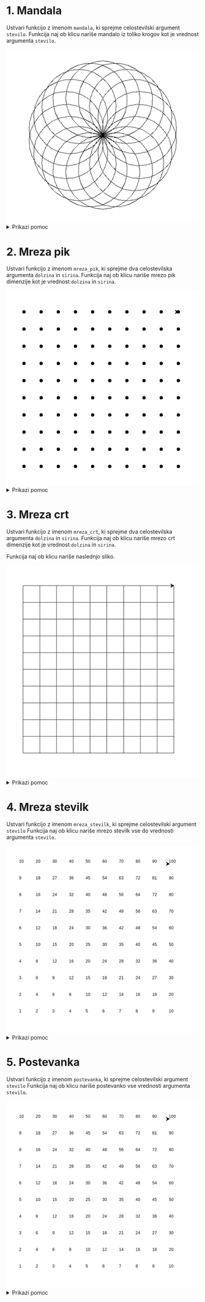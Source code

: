 # 1. Mandala

Ustvari funkcijo z imenom `mandala`, ki sprejme celostevilski argument `stevilo`.
Funkcija naj ob klicu nariše mandalo iz toliko krogov kot je vrednost argumenta `stevilo`.

<img src="https://github.com/urosjarc/informatika/blob/main/media/turtle_mandala.png">

<details>

  <summary>Prikazi pomoc</summary>
  
```python
# Funkcija
def funkcija():
  print("Hy")

# Iteracijska zanka
for i in range(0, 9, 1):
  print("Hy")

import turtle
turtle.speed(1) # Nastavi hitrost zelve od 1 do 10.
turtle.circle(100) # Narisi krog z radijem 100 pixlov.
turtle.left(90) # Obrni se levo za 90 stopinj.
turtle.exitonclick() # Ko uporabnik klikne na zaslon koncaj program.
```

</details>


# 2. Mreza pik

Ustvari funkcijo z imenom `mreza_pik`, ki sprejme dva celostevilska argumenta
`dolzina` in `sirina`. Funkcija naj ob klicu nariše mrezo pik dimenzije kot je vrednost `dolzina` in `sirina`.

<img src="https://github.com/urosjarc/informatika/blob/main/media/turtle_mreza_pik.png">


<details>

  <summary>Prikazi pomoc</summary>
  
```python
# Funkcija
def funkcija():
  print("Hy")

# Iteracijska zanka
for i in range(0, 9, 1):
  print("Hy")

import turtle
turtle.speed(1) # Nastavi hitrost zelve od 1 do 10.
turtle.penup() # Dvigni pisalo
turtle.pendown() # Spusti pisalo
turtle.goto(200, 500) # Pojdi na kordinato x=200, y=500
turtle.dot(10) # Narisi piko z radijem 10 pixlov.
turtle.exitonclick() # Ko uporabnik klikne na zaslon koncaj program.
```

</details>

# 3. Mreza crt

Ustvari funkcijo z imenom `mreza_crt`, ki sprejme dva celostevilska argumenta
`dolzina` in `sirina`. Funkcija naj ob klicu nariše mrezo crt dimenzije kot je vrednost `dolzina` in `sirina`.

Funkcija naj ob klicu nariše naslednjo sliko.

<img src="https://github.com/urosjarc/informatika/blob/main/media/turtle_mreza_crt.png">


<details>

  <summary>Prikazi pomoc</summary>

```python
# Funkcija
def funkcija():
  print("Hy")

# Iteracijska zanka
for i in range(0, 9, 1):
  print("Hy")

import turtle
turtle.speed(1) # Nastavi hitrost zelve od 1 do 10.
turtle.penup() # Dvigni pisalo
turtle.pendown() # Spusti pisalo
turtle.goto(200, 500) # Pojdi na kordinato x=200, y=500
turtle.forward(10) # Pojdi naravnost za 10 pixlov.
turtle.left(90) # Obrni se v levo za 90 stopinj.
turtle.right(90) # Obrni se v desno za 90 stopinj.
turtle.exitonclick() # Ko uporabnik klikne na zaslon koncaj program.
```

</details>

# 4. Mreza stevilk

Ustvari funkcijo z imenom `mreza_stevilk`, ki sprejme celostevilski argument `stevilo`
Funkcija naj ob klicu nariše mrezo stevilk vse do vrednosti argumenta `stevilo`.

<img src="https://github.com/urosjarc/informatika/blob/main/media/turtle_postevanka.png">


<details>

  <summary>Prikazi pomoc</summary>

```python
# Funkcija
def funkcija():
  print("Hy")

# Iteracijska zanka
for i in range(0, 9, 1):
  print("Hy")

str(123) # Pretvori stevilko v besedo

import turtle
turtle.speed(1) # Nastavi hitrost zelve od 1 do 10.
turtle.penup() # Dvigni pisalo
turtle.pendown() # Spusti pisalo
turtle.goto(200, 500) # Pojdi na kordinato x=200, y=500
turtle.write("ABC") # Napisi besedo na zaslon
turtle.exitonclick() # Ko uporabnik klikne na zaslon koncaj program.
```

</details>

# 5. Postevanka

Ustvari funkcijo z imenom `postevanka`, ki sprejme celostevilski argument `stevilo`
Funkcija naj ob klicu nariše postevanko vse vrednosti argumenta `stevilo`.

<img src="https://github.com/urosjarc/informatika/blob/main/media/turtle_postevanka.png">


<details>

  <summary>Prikazi pomoc</summary>

```python
# Funkcija
def funkcija():
  print("Hy")

# Iteracijska zanka
for i in range(0, 9, 1):
  print("Hy")

str(123) # Pretvori stevilko v besedo

import turtle
turtle.speed(1) # Nastavi hitrost zelve od 1 do 10.
turtle.penup() # Dvigni pisalo
turtle.pendown() # Spusti pisalo
turtle.goto(200, 500) # Pojdi na kordinato x=200, y=500
turtle.write("ABC") # Napisi besedo na zaslon
turtle.exitonclick() # Ko uporabnik klikne na zaslon koncaj program.
```

</details>
